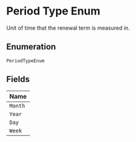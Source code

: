 
# Period Type Enum

Unit of time that the renewal term is measured in.

## Enumeration

`PeriodTypeEnum`

## Fields

| Name |
|  --- |
| `Month` |
| `Year` |
| `Day` |
| `Week` |

